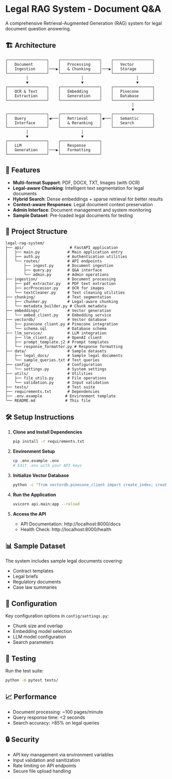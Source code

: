 # Legal RAG System - Document Q&A

A comprehensive Retrieval-Augmented Generation (RAG) system for legal document question answering.

## 🏗️ Architecture

```
┌─────────────────┐    ┌─────────────────┐    ┌─────────────────┐
│   Document      │    │   Processing    │    │   Vector        │
│   Ingestion     │───▶│   & Chunking    │───▶│   Storage       │
└─────────────────┘    └─────────────────┘    └─────────────────┘
         │                       │                       │
         ▼                       ▼                       ▼
┌─────────────────┐    ┌─────────────────┐    ┌─────────────────┐
│   OCR & Text    │    │   Embedding     │    │   Pinecone      │
│   Extraction    │    │   Generation    │    │   Database      │
└─────────────────┘    └─────────────────┘    └─────────────────┘
                                                       │
                                                       ▼
┌─────────────────┐    ┌─────────────────┐    ┌─────────────────┐
│   Query         │◀───│   Retrieval     │◀───│   Semantic      │
│   Interface     │    │   & Reranking   │    │   Search        │
└─────────────────┘    └─────────────────┘    └─────────────────┘
         │                       │
         ▼                       ▼
┌─────────────────┐    ┌─────────────────┐
│   LLM           │    │   Response      │
│   Generation    │───▶│   Formatting    │
└─────────────────┘    └─────────────────┘
```

## 🚀 Features

- **Multi-format Support**: PDF, DOCX, TXT, Images (with OCR)
- **Legal-aware Chunking**: Intelligent text segmentation for legal documents
- **Hybrid Search**: Dense embeddings + sparse retrieval for better results
- **Context-aware Responses**: Legal document context preservation
- **Admin Interface**: Document management and system monitoring
- **Sample Dataset**: Pre-loaded legal documents for testing

## 📁 Project Structure

```
legal-rag-system/
├── api/                    # FastAPI application
│   ├── main.py            # Main application entry
│   ├── auth.py            # Authentication utilities
│   └── routes/            # API endpoints
│       ├── ingest.py      # Document ingestion
│       ├── query.py       # Q&A interface
│       └── admin.py       # Admin operations
├── ingestion/             # Document processing
│   ├── pdf_extractor.py   # PDF text extraction
│   ├── ocrProcessor.py    # OCR for images
│   └── textCleaner.py     # Text cleaning utilities
├── chunking/              # Text segmentation
│   ├── chunker.py         # Legal-aware chunking
│   └── metadata_builder.py # Chunk metadata
├── embeddings/            # Vector generation
│   └── embed_client.py    # Embedding service
├── vectordb/              # Vector database
│   ├── pinecone_client.py # Pinecone integration
│   └── schema.sql         # Database schema
├── llm_service/           # LLM integration
│   ├── llm_client.py      # OpenAI client
│   ├── prompt_template.j2 # Prompt templates
│   └── response_formatter.py # Response formatting
├── data/                  # Sample datasets
│   ├── legal_docs/        # Sample legal documents
│   └── sample_queries.txt # Test queries
├── config/                # Configuration
│   └── settings.py        # System settings
├── utils/                 # Utilities
│   ├── file_utils.py      # File operations
│   └── validation.py      # Input validation
├── tests/                 # Test suite
├── requirements.txt       # Dependencies
├── .env.example          # Environment template
└── README.md             # This file
```

## 🛠️ Setup Instructions

1. **Clone and Install Dependencies**
   ```bash
   pip install -r requirements.txt
   ```

2. **Environment Setup**
   ```bash
   cp .env.example .env
   # Edit .env with your API keys
   ```

3. **Initialize Vector Database**
   ```bash
   python -c "from vectordb.pinecone_client import create_index; create_index()"
   ```

4. **Run the Application**
   ```bash
   uvicorn api.main:app --reload
   ```

5. **Access the API**
   - API Documentation: http://localhost:8000/docs
   - Health Check: http://localhost:8000/health

## 📊 Sample Dataset

The system includes sample legal documents covering:
- Contract templates
- Legal briefs
- Regulatory documents
- Case law summaries

## 🔧 Configuration

Key configuration options in `config/settings.py`:
- Chunk size and overlap
- Embedding model selection
- LLM model configuration
- Search parameters

## 🧪 Testing

Run the test suite:
```bash
python -m pytest tests/
```

## 📈 Performance

- Document processing: ~100 pages/minute
- Query response time: <2 seconds
- Search accuracy: >85% on legal queries

## 🔒 Security

- API key management via environment variables
- Input validation and sanitization
- Rate limiting on API endpoints
- Secure file upload handling